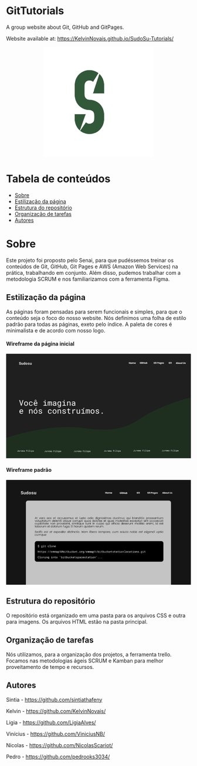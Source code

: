 # GitTutorials
A group website about Git, GitHub and GitPages.  

Website available at: https://KelvinNovais.github.io/SudoSu-Tutorials/

<p align="center">
  <img src="images\sudosu-logo.png" width="300px" title="hover text">
</p>

Tabela de conteúdos
=================
<!--ts-->
   * [Sobre](#sobre)
   * [Estilização da página](#estilização-da-pagina)
   * [Estrutura do repositório](#estrutura-do-repositorio)
   * [Organização de tarefas](#organizaçao-de-tarefas)
   * [Autores](#autores)
<!--te-->


# Sobre

Este projeto foi proposto pelo Senai, para que pudéssemos treinar os conteúdos de Git, GitHub, Git Pages e AWS (Amazon Web Services) na prática, trabalhando em conjunto. Além disso, pudemos trabalhar com a metodologia SCRUM e nos familiarizamos com a ferramenta Figma.



## Estilização da página
As páginas foram pensadas para serem funcionais e simples, para que o conteúdo seja o foco do nosso website. Nós definimos uma folha de estilo padrão para todas as páginas, exeto pelo índice. A paleta de cores é minimalista e de acordo com nosso logo.

#### Wireframe da página inicial



<p align="center">
  <img src="images\index-wireframe.PNG" title="hover text">
</p>

#### Wireframe padrão
<p align="center">
  <img src="images\paginas-segundarias.PNG"  alt="hover">
</p>


## Estrutura do repositório
O repositório está organizado em uma pasta para os arquivos CSS e outra para imagens. Os arquivos HTML estão na pasta principal.


## Organização de tarefas
Nós utilizamos, para a organização dos projetos, a ferramenta trello. Focamos nas metodologias ágeis SCRUM e Kamban para melhor proveitamento de tempo e recursos.

## Autores

Sintia - https://github.com/sintiathafeny  

Kelvin - https://github.com/KelvinNovais/  

Ligia - https://github.com/LigiaAlves/  

Vinícius - https://github.com/ViniciusNB/  

Nicolas - https://github.com/NicolasScariot/  

Pedro - https://github.com/pedrooks3034/  
